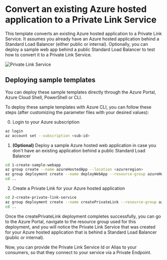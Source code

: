# Convert an existing Azure hosted application to a Private Link Service

This template converts an existing Azure hosted application to a Private Link Service. It assumes you already have an Azure hosted application behind a Standard Load Balancer (either public or internal). Optionally, you can deploy a sample web app behind a public Standard Load Balancer to test how to convert it to a Private Link Service.

![Private Link Service](https://github.com/victorar/private-link/blob/master/media/Converting-to-PrivateLink.png)

## Deploying sample templates

You can deploy these sample templates directly through the Azure Portal, Azure Cloud Shell, PowerShell or CLI. 

To deploy these sample templates with Azure CLI, you can follow these steps (after customizing the parameter files with your desired values):

0) Login to your Azure subscription
```bash
az login
az account set --subscription <sub-id>
```

1) **(Optional)** Deploy a sample Azure hosted web application in case you don't have an existing application behind a public Standard Load Balancer
```bash
cd 1-create-sample-webapp
az group create --name azureHostedApp --location <azureregion>
az group deployment create --name deployWebApp --resource-group azureHostedApp --template-file azuredeploy.json --parameters @azuredeploy.parameters.json
cd ..
```

2) Create a Private Link for your Azure hosted application
```bash
cd 2-create-private-link-service
az group deployment create --name createPrivateLink --resource-group azureHostedApp --template-file azuredeploy.json --parameters @azuredeploy.parameters.json
cd ..
```

Once the createPrivateLink deployment completes successfully, you can go to the Azure Portal, navigate to the resource group used for this deployment, and you will notice the Private Link Service that was created for your Azure hosted application that is behind a Standard Load Balancer (public or internal).

Now, you can provide the Private Link Service Id or Alias to your consumers, so that they connect to your service via a Private Endpoint.
